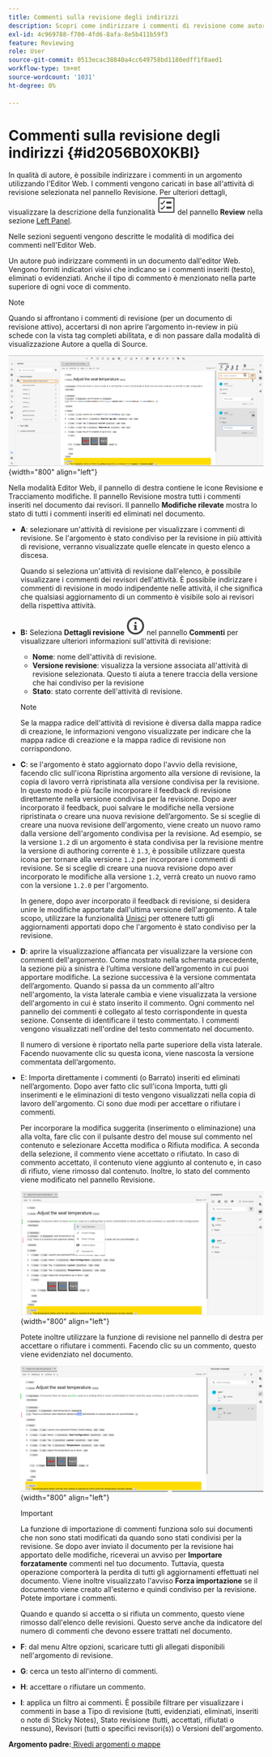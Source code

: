 ```yaml
---
title: Commenti sulla revisione degli indirizzi
description: Scopri come indirizzare i commenti di revisione come autori in AEM Guides. Scopri come un autore può modificare, filtrare, accettare o rifiutare commenti in un documento.
exl-id: 4c969788-f700-4fd6-8afa-8e5b411b59f3
feature: Reviewing
role: User
source-git-commit: 0513ecac38840a4cc649758bd1180edff1f8aed1
workflow-type: tm+mt
source-wordcount: '1031'
ht-degree: 0%

---
```


# Commenti sulla revisione degli indirizzi {#id2056B0X0KBI}


In qualità di autore, è possibile indirizzare i commenti in un argomento utilizzando l&#39;Editor Web. I commenti vengono caricati in base all&#39;attività di revisione selezionata nel pannello Revisione. Per ulteriori dettagli, visualizzare la descrizione della funzionalità ![](images/active-review-tasklist-icon.svg) del pannello **Review** nella sezione [Left Panel](../user-guide/web-editor-features.md#id2051EA0M0HS).

Nelle sezioni seguenti vengono descritte le modalità di modifica dei commenti nell&#39;Editor Web.

Un autore può indirizzare commenti in un documento dall&#39;editor Web. Vengono forniti indicatori visivi che indicano se i commenti inseriti \(testo\), eliminati o evidenziati. Anche il tipo di commento è menzionato nella parte superiore di ogni voce di commento.

>[!NOTE]
>
> Quando si affrontano i commenti di revisione \(per un documento di revisione attivo\), accertarsi di non aprire l’argomento in-review in più schede con la vista tag completi abilitata, e di non passare dalla modalità di visualizzazione Autore a quella di Source.

![](images/comments-page-web-editor_cs.png){width="800" align="left"}

Nella modalità Editor Web, il pannello di destra contiene le icone Revisione e Tracciamento modifiche. Il pannello Revisione mostra tutti i commenti inseriti nel documento dai revisori. Il pannello **Modifiche rilevate** mostra lo stato di tutti i commenti inseriti ed eliminati nel documento.

- **A**: selezionare un&#39;attività di revisione per visualizzare i commenti di revisione. Se l&#39;argomento è stato condiviso per la revisione in più attività di revisione, verranno visualizzate quelle elencate in questo elenco a discesa.

  Quando si seleziona un&#39;attività di revisione dall&#39;elenco, è possibile visualizzare i commenti dei revisori dell&#39;attività. È possibile indirizzare i commenti di revisione in modo indipendente nelle attività, il che significa che qualsiasi aggiornamento di un commento è visibile solo ai revisori della rispettiva attività.

- **B:** Seleziona **Dettagli revisione** ![](images/active-review-info-icon.svg) nel pannello **Commenti** per visualizzare ulteriori informazioni sull&#39;attività di revisione:

   - **Nome**: nome dell&#39;attività di revisione.
   - **Versione revisione**: visualizza la versione associata all&#39;attività di revisione selezionata. Questo ti aiuta a tenere traccia della versione che hai condiviso per la revisione
   - **Stato**: stato corrente dell&#39;attività di revisione.

  >[!NOTE]
  >
  > Se la mappa radice dell&#39;attività di revisione è diversa dalla mappa radice di creazione, le informazioni vengono visualizzate per indicare che la mappa radice di creazione e la mappa radice di revisione non corrispondono.

- **C**: se l&#39;argomento è stato aggiornato dopo l&#39;avvio della revisione, facendo clic sull&#39;icona Ripristina argomento alla versione di revisione, la copia di lavoro verrà ripristinata alla versione condivisa per la revisione. In questo modo è più facile incorporare il feedback di revisione direttamente nella versione condivisa per la revisione. Dopo aver incorporato il feedback, puoi salvare le modifiche nella versione ripristinata o creare una nuova revisione dell’argomento. Se si sceglie di creare una nuova revisione dell&#39;argomento, viene creato un nuovo ramo dalla versione dell&#39;argomento condivisa per la revisione. Ad esempio, se la versione `1.2` di un argomento è stata condivisa per la revisione mentre la versione di authoring corrente è `1.3`, è possibile utilizzare questa icona per tornare alla versione `1.2` per incorporare i commenti di revisione. Se si sceglie di creare una nuova revisione dopo aver incorporato le modifiche alla versione `1.2`, verrà creato un nuovo ramo con la versione `1.2.0` per l&#39;argomento.

  In genere, dopo aver incorporato il feedback di revisione, si desidera unire le modifiche apportate dall&#39;ultima versione dell&#39;argomento. A tale scopo, utilizzare la funzionalità [Unisci](web-editor-features.md#id205DF04E0HS) per ottenere tutti gli aggiornamenti apportati dopo che l&#39;argomento è stato condiviso per la revisione.

- **D**: aprire la visualizzazione affiancata per visualizzare la versione con commenti dell&#39;argomento. Come mostrato nella schermata precedente, la sezione più a sinistra è l’ultima versione dell’argomento in cui puoi apportare modifiche. La sezione successiva è la versione commentata dell’argomento. Quando si passa da un commento all&#39;altro nell&#39;argomento, la vista laterale cambia e viene visualizzata la versione dell&#39;argomento in cui è stato inserito il commento. Ogni commento nel pannello dei commenti è collegato al testo corrispondente in questa sezione. Consente di identificare il testo commentato. I commenti vengono visualizzati nell&#39;ordine del testo commentato nel documento.

  Il numero di versione è riportato nella parte superiore della vista laterale. Facendo nuovamente clic su questa icona, viene nascosta la versione commentata dell’argomento.

- E: Importa direttamente i commenti \(o Barrato\) inseriti ed eliminati nell’argomento. Dopo aver fatto clic sull&#39;icona Importa, tutti gli inserimenti e le eliminazioni di testo vengono visualizzati nella copia di lavoro dell&#39;argomento. Ci sono due modi per accettare o rifiutare i commenti.

  Per incorporare la modifica suggerita \(inserimento o eliminazione\) una alla volta, fare clic con il pulsante destro del mouse sul commento nel contenuto e selezionare Accetta modifica o Rifiuta modifica. A seconda della selezione, il commento viene accettato o rifiutato. In caso di commento accettato, il contenuto viene aggiunto al contenuto e, in caso di rifiuto, viene rimosso dal contenuto. Inoltre, lo stato del commento viene modificato nel pannello Revisione.

  ![](images/import-comment-accept-web-editor_cs.png){width="800" align="left"}

  Potete inoltre utilizzare la funzione di revisione nel pannello di destra per accettare o rifiutare i commenti. Facendo clic su un commento, questo viene evidenziato nel documento.

  ![](images/changes-tab_cs.png){width="800" align="left"}

  >[!IMPORTANT]
  >
  > La funzione di importazione di commenti funziona solo sui documenti che non sono stati modificati da quando sono stati condivisi per la revisione. Se dopo aver inviato il documento per la revisione hai apportato delle modifiche, riceverai un avviso per **Importare forzatamente** commenti nel tuo documento. Tuttavia, questa operazione comporterà la perdita di tutti gli aggiornamenti effettuati nel documento. Viene inoltre visualizzato l&#39;avviso **Forza importazione** se il documento viene creato all&#39;esterno e quindi condiviso per la revisione. Potete importare i commenti.

  Quando e quando si accetta o si rifiuta un commento, questo viene rimosso dall&#39;elenco delle revisioni. Questo serve anche da indicatore del numero di commenti che devono essere trattati nel documento.

- **F**: dal menu Altre opzioni, scaricare tutti gli allegati disponibili nell&#39;argomento di revisione.
- **G**: cerca un testo all&#39;interno di commenti.
- **H**: accettare o rifiutare un commento.

- **I**: applica un filtro ai commenti. È possibile filtrare per visualizzare i commenti in base a Tipo di revisione \(tutti, evidenziati, eliminati, inseriti o note di Sticky Notes\), Stato revisione \(tutti, accettati, rifiutati o nessuno\), Revisori \(tutti o specifici revisori\(s\)\) o Versioni dell&#39;argomento.


**Argomento padre:**[ Rivedi argomenti o mappe](review.md)
